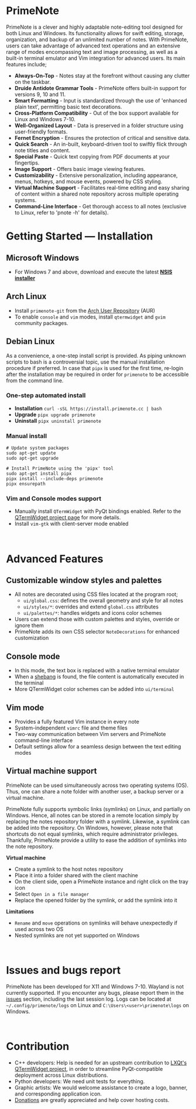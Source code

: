 # PrimeNote
PrimeNote is a clever and highly adaptable note-editing tool designed for both Linux and Windows. Its functionality allows for swift editing, storage, organization, and backup of an unlimited number of notes. With PrimeNote, users can take advantage of advanced text operations and an extensive range of modes encompassing text and image processing, as well as a built-in terminal emulator and Vim integration for advanced users. Its main features include;

- **Always-On-Top** - Notes stay at the forefront without causing any clutter on the taskbar.
- **Druide Antidote Grammar Tools** - PrimeNote offers built-in support for versions 9, 10 and 11.
- **Smart Formatting** - Input is standardized through the use of 'enhanced plain text', permitting basic text decorations.
- **Cross-Platform Compatibility** - Out of the box support available for Linux and Windows 7-10.
- **Well-Organized Layout** - Data is preserved in a folder structure using user-friendly formats.
- **Fernet Encryption** - Ensures the protection of critical and sensitive data.
- **Quick Search** - An in-built, keyboard-driven tool to swiftly flick through note titles and content.
- **Special Paste** - Quick text copying from PDF documents at your fingertips.
- **Image Support** - Offers basic image viewing features.
- **Customizability** - Extensive personalization, including appearance, menus, hotkeys, and mouse events, powered by CSS styling.
- **Virtual Machine Support** - Facilitates real-time editing and easy sharing of content within a shared note repository across multiple operating systems.
- **Command-Line Interface** - Get thorough access to all notes (exclusive to Linux, refer to 'pnote -h' for details).

# Getting Started — Installation
## Microsoft Windows
- For Windows 7 and above, download and execute the latest **[NSIS installer](https://gitlab.com/william.belanger/storage/-/raw/primenote/primenote-1.5.1.exe?inline=false)**

## Arch Linux
- Install `primenote-git` from the [Arch User Repository](https://aur.archlinux.org/packages/primenote-git) (AUR)
- To enable `console` and `vim` modes, install `qtermwidget` and `gvim` community packages.

## Debian Linux
As a convenience, a one-step install script is provided. As piping unknown scripts to bash is a controversial topic, use the manual installation procedure if preferred. In case that `pipx` is used for the first time, re-login after the installation may be required in order for `primenote` to be accessible from the command line.

### One-step automated install
* **Installation** `curl -sSL https://install.primenote.cc | bash`
* **Upgrade** `pipx upgrade primenote`
* **Uninstall** `pipx uninstall primenote`

### Manual install
```
# Update system packages
sudo apt-get update
sudo apt-get upgrade

# Install PrimeNote using the 'pipx' tool
sudo apt-get install pipx
pipx install --include-deps primenote
pipx ensurepath
```

### Vim and Console modes support
- Manually install `QTermWidget` with PyQt bindings enabled. Refer to the [QTermWidget project page](https://github.com/lxqt/qtermwidget) for more details.
- Install `vim-gtk` with client-server mode enabled

<br/>

# Advanced Features
## Customizable window styles and palettes
- All notes are decorated using CSS files located at the program root;
  - `ui/global.css`: defines the overall geometry and style for all notes
  - `ui/styles/*`: overrides and extend `global.css` attributes
  - `ui/palettes/*`: handles widgets and icons color schemes
- Users can extend those with custom palettes and styles, override or ignore them
- PrimeNote adds its own CSS selector `NoteDecorations` for enhanced customization

## Console mode
- In this mode, the text box is replaced with a native terminal emulator
- When a [shebang](https://en.wikipedia.org/wiki/Shebang_(Unix)) is found, the file content is automatically executed in the terminal
- More QTermWidget color schemes can be added into `ui/terminal`

## Vim mode
- Provides a fully featured Vim instance in every note
- System-independent `vimrc` file and theme files
- Two-way communication between Vim servers and PrimeNote command-line interface
- Default settings allow for a seamless design between the text editing modes

## Virtual machine support
PrimeNote can be used simultaneously across two operating systems (OS). Thus, one can share a note folder with another user, a backup server or a virtual machine.<br/>

PrimeNote fully supports symbolic links (symlinks) on Linux, and partially on Windows. Hence, all notes can be stored in a remote location simply by replacing the notes repository folder with a symlink. Likewise, a symlink can be added into the repository. On Windows, however, please note that shortcuts do not equal symlinks, which require administrator privileges. Thankfully, PrimeNote provide a utility to ease the addition of symlinks into the note repository.

**Virtual machine**
- Create a symlink to the host notes repository
- Place it into a folder shared with the client machine
- On the client side, open a PrimeNote instance and right click on the tray icon
- Select `Open in a file manager`
- Replace the opened folder by the symlink, or add the symlink into it

**Limitations**
- `Rename` and `move` operations on symlinks will behave unexpectedly if used across two OS
- Nested symlinks are not yet supported on Windows

<br/>

# Issues and bugs report
PrimeNote has been developed for X11 and Windows 7-10. Wayland is not currently supported. If you encounter any bugs, please report them in the [issues](https://gitlab.com/william.belanger/primenote/-/issues) section, including the last session log. Logs can be located at `~/.config/primenote/logs` on Linux and `C:\Users\<user>\primenote\logs` on Windows.

<br/>

# Contribution
* C++ developers: Help is needed for an upstream contribution to [LXQt's QTermWidget project](https://github.com/lxqt/qtermwidget), in order to streamline PyQt-compatible deployment across Linux distributions.
* Python developers: We need unit tests for everything.
* Graphic artists: We would welcome assistance to create a logo, banner, and corresponding application icon.
* [Donations](https://www.paypal.com/donate?hosted_button_id=7UTK3HPH6Q5DG) are greatly appreciated and help cover hosting costs.

